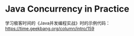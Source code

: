 # Java Concurrency in Practice

学习极客时间的《Java并发编程实战》时的示例代码：
https://time.geekbang.org/column/intro/159
